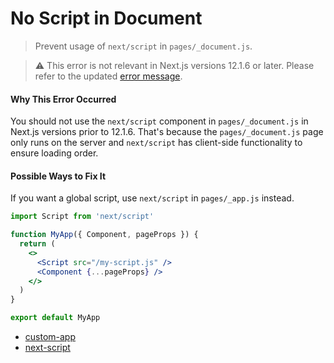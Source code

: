 # No Script in Document

> Prevent usage of `next/script` in `pages/_document.js`.

> ⚠️ This error is not relevant in Next.js versions 12.1.6 or later. Please refer to the updated [error message](https://nextjs.org/docs/messages/no-before-interactive-script-outside-document).

#### Why This Error Occurred

You should not use the `next/script` component in `pages/_document.js` in Next.js versions prior to 12.1.6. That's because the `pages/_document.js` page only runs on the server and `next/script` has client-side functionality to ensure loading order.

#### Possible Ways to Fix It

If you want a global script, use `next/script` in `pages/_app.js` instead.

```jsx
import Script from 'next/script'

function MyApp({ Component, pageProps }) {
  return (
    <>
      <Script src="/my-script.js" />
      <Component {...pageProps} />
    </>
  )
}

export default MyApp
```

- [custom-app](https://nextjs.org/docs/advanced-features/custom-app)
- [next-script](https://nextjs.org/docs/basic-features/script#usage)
